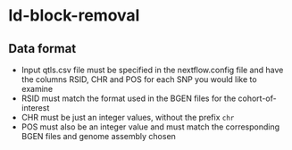 # ld-block-removal

## Data format
* Input qtls.csv file must be specified in the nextflow.config file and have the columns RSID, CHR and POS for each SNP you would like to examine
* RSID must match the format used in the BGEN files for the cohort-of-interest
* CHR must be just an integer values, without the prefix `chr`
* POS must also be an integer value and must match the corresponding BGEN files and genome assembly chosen

